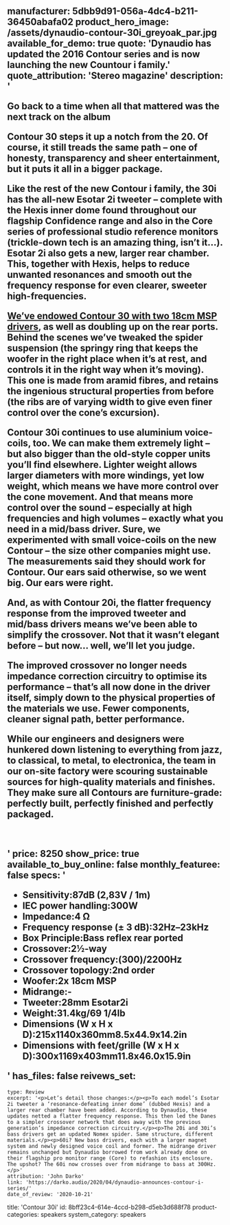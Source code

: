 manufacturer: 5dbb9d91-056a-4dc4-b211-36450abafa02
product_hero_image: /assets/dynaudio-contour-30i_greyoak_par.jpg
available_for_demo: true
quote: 'Dynaudio has updated the 2016 Contour series and is now launching the new Countour i family.'
quote_attribution: 'Stereo magazine'
description: '<p>Go back to a time when all that mattered was the next track on the album</p><p>Contour 30 steps it up a notch from the 20. Of course, it still treads the same path – one of honesty, transparency and sheer entertainment, but it puts it all in a bigger package.</p><p>Like the rest of the new Contour i family, the 30i has the all-new Esotar 2i tweeter – complete with the Hexis inner dome found throughout our flagship Confidence range and also in the Core series of professional studio reference monitors (trickle-down tech is an amazing thing, isn’t it…). Esotar 2i also gets a new, larger rear chamber. This, together with Hexis, helps to reduce unwanted resonances and smooth out the frequency response for even clearer, sweeter high-frequencies.</p><p><a href="https://www.dynaudio.com/dynaudio-academy/2016/october/the-dynaudio-18w55-loudspeaker-driver">We’ve endowed Contour 30 with two 18cm MSP drivers</a>, as well as doubling up on the rear ports. Behind the scenes we’ve tweaked the spider suspension (the springy ring that keeps the woofer in the right place when it’s at rest, and controls it in the right way when it’s moving). This one is made from aramid fibres, and retains the ingenious structural properties from before (the ribs are of varying width to give even finer control over the cone’s excursion).</p><p>Contour 30i continues to use aluminium voice-coils, too. We can make them extremely light – but also bigger than the old-style copper units you’ll find elsewhere. Lighter weight allows larger diameters with more windings, yet low weight, which means we have more control over the cone movement. And that means more control over the sound – especially at high frequencies and high volumes – exactly what you need in a mid/bass driver. Sure, we experimented with small voice-coils on the new Contour – the size other companies might use. The measurements said they should work for Contour. Our ears said otherwise, so we went big. Our ears were right.</p><p>And, as with Contour 20i, the flatter frequency response from the improved tweeter and mid/bass drivers means we’ve been able to simplify the crossover. Not that it wasn’t elegant before – but now… well, we’ll let you judge.</p><p>The improved crossover no longer needs impedance correction circuitry to optimise its performance – that’s all now done in the driver itself, simply down to the physical properties of the materials we use. Fewer components, cleaner signal path, better performance.</p><p>While our engineers and designers were hunkered down listening to everything from jazz, to classical, to metal, to electronica, the team in our on-site factory were scouring sustainable sources for high-quality materials and finishes. They make sure all Contours are furniture-grade: perfectly built, perfectly finished and perfectly packaged.</p><p><br></p>'
price: 8250
show_price: true
available_to_buy_online: false
monthly_featuree: false
specs: '<ul><li>Sensitivity:87dB (2,83V / 1m)<br></li><li>IEC power handling:300W</li><li>Impedance:4 Ω</li><li>Frequency response (± 3 dB):32Hz–23kHz</li><li>Box Principle:Bass reflex rear ported</li><li>Crossover:2½-way</li><li>Crossover frequency:(300)/2200Hz</li><li>Crossover topology:2nd order</li><li>Woofer:2x 18cm MSP</li><li>Midrange:-</li><li>Tweeter:28mm Esotar2i</li><li>Weight:31.4kg/69 1/4lb</li><li>Dimensions (W x H x D):215x1140x360mm8.5x44.9x14.2in</li><li>Dimensions with feet/grille (W x H x D):300x1169x403mm11.8x46.0x15.9in</li></ul>'
has_files: false
reivews_set:
  -
    type: Review
    excerpt: '<p>Let’s detail those changes:</p><p>To each model’s Esotar 2i tweeter a ‘resonance-defeating inner dome’ (dubbed Hexis) and a larger rear chamber have been added. According to Dynaudio, these updates netted a flatter frequency response. This then led the Danes to a simpler crossover network that does away with the previous generation’s impedance correction circuitry.</p><p>The 20i and 30i’s bass drivers get an updated Nomex spider. Same structure, different materials.</p><p>60i? New bass drivers, each with a larger magnet system and newly designed voice coil and former. The midrange driver remains unchanged but Dynaudio borrowed from work already done on their flagship pro monitor range (Core) to refashion its enclosure. The upshot? The 60i now crosses over from midrange to bass at 300Hz.</p>'
    attribution: 'John Darko'
    link: 'https://darko.audio/2020/04/dynaudio-announces-contour-i-series/'
    date_of_review: '2020-10-21'
title: 'Contour 30i'
id: 8bff23c4-614e-4ccd-b298-d5eb3d688f78
product-categories: speakers
system_category: speakers
